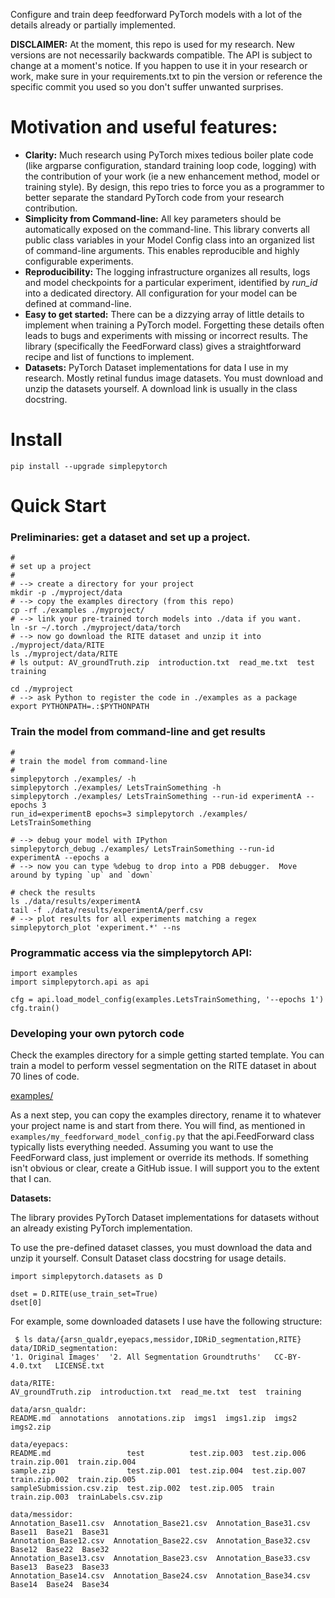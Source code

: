 Configure and train deep feedforward PyTorch models with a lot of the
details already or partially implemented.

**DISCLAIMER:** At the moment, this repo is used for my research.
New versions are not necessarily backwards compatible.  The API is
subject to change at a moment's notice.  If you happen to use it in your
research or work, make sure in your requirements.txt to pin the version
or reference the specific commit you used so you don't suffer unwanted
surprises.

Motivation and useful features:
===

- **Clarity:** Much research using PyTorch mixes tedious boiler plate
  code (like argparse configuration, standard training loop code,
  logging) with the contribution of your work (ie a new enhancement
  method, model or training style).  By design, this repo tries to force
  you as a programmer to better separate the standard PyTorch code from
  your research contribution.
- **Simplicity from Command-line:** All key parameters should be
  automatically exposed on the command-line.  This library converts all
  public class variables in your Model Config class into an organized
  list of command-line arguments.  This enables reproducible and
  highly configurable experiments.
- **Reproducibility:** The logging infrastructure organizes all results,
  logs and model checkpoints for a particular experiment, identified by
  *run_id* into a dedicated directory.  All configuration for your model
  can be defined at command-line.
- **Easy to get started:** There can be a dizzying array of little
  details to implement when training a PyTorch model.  Forgetting these
  details often leads to bugs and experiments with missing or incorrect
  results.  The library (specifically the FeedForward class) gives a
  straightforward recipe and list of functions to implement.
- **Datasets:** PyTorch Dataset implementations for data I use in my
  research.  Mostly retinal fundus image datasets.  You must download
  and unzip the datasets yourself.  A download link is usually in the
  class docstring.

Install
===

```
pip install --upgrade simplepytorch
```

Quick Start
===

### Preliminaries:  get a dataset and set up a project.

```
#
# set up a project
#
# --> create a directory for your project
mkdir -p ./myproject/data
# --> copy the examples directory (from this repo)
cp -rf ./examples ./myproject/
# --> link your pre-trained torch models into ./data if you want.
ln -sr ~/.torch ./myproject/data/torch
# --> now go download the RITE dataset and unzip it into ./myproject/data/RITE
ls ./myproject/data/RITE
# ls output: AV_groundTruth.zip  introduction.txt  read_me.txt  test  training

cd ./myproject
# --> ask Python to register the code in ./examples as a package
export PYTHONPATH=.:$PYTHONPATH
```

### Train the model from command-line and get results

```
#
# train the model from command-line
#
simplepytorch ./examples/ -h
simplepytorch ./examples/ LetsTrainSomething -h
simplepytorch ./examples/ LetsTrainSomething --run-id experimentA --epochs 3
run_id=experimentB epochs=3 simplepytorch ./examples/ LetsTrainSomething

# --> debug your model with IPython
simplepytorch_debug ./examples/ LetsTrainSomething --run-id experimentA --epochs a
# --> now you can type %debug to drop into a PDB debugger.  Move around by typing `up` and `down`

# check the results
ls ./data/results/experimentA
tail -f ./data/results/experimentA/perf.csv 
# --> plot results for all experiments matching a regex
simplepytorch_plot 'experiment.*' --ns
```

### Programmatic access via the simplepytorch API:

```
import examples
import simplepytorch.api as api

cfg = api.load_model_config(examples.LetsTrainSomething, '--epochs 1')
cfg.train()
```

### Developing your own pytorch code

Check the examples directory for a simple getting started template.  You
can train a model to perform vessel segmentation on the RITE dataset in
about 70 lines of code.

[examples/](examples/)

<!-- TODO -->
<!-- You can also look at prior work using this library.  If you would
like to add your (preferably published and) reproducible work to this list,
please make a PR and update the README! -->

<!-- - [Pixel Color Amplification (ICIAR 2020)]() -->
<!-- - [O-MedAL (Wiley DMKD 2020)](https://github.com/adgaudio/o-medal) Early version of this library developed mostly here, so perhaps not a great example. -->

As a next step, you can copy the examples directory, rename it to
whatever your project name is and start from there.  You will find, as
mentioned in `examples/my_feedforward_model_config.py` that
the api.FeedForward class typically lists everything needed.  Assuming
you want to use the FeedForward class, just implement or override its
methods.  If something isn't obvious or clear, create a GitHub issue.  I
will support you to the extent that I can.


**Datasets:**

The library provides PyTorch Dataset implementations for datasets 
without an already existing PyTorch implementation.

To use the pre-defined dataset classes, you must download the data and
unzip it yourself.  Consult Dataset class docstring for usage details.

```
import simplepytorch.datasets as D

dset = D.RITE(use_train_set=True)
dset[0]
```

For example, some downloaded datasets I use have the following structure:

```
 $ ls data/{arsn_qualdr,eyepacs,messidor,IDRiD_segmentation,RITE}
data/IDRiD_segmentation:
'1. Original Images'  '2. All Segmentation Groundtruths'   CC-BY-4.0.txt   LICENSE.txt

data/RITE:
AV_groundTruth.zip  introduction.txt  read_me.txt  test  training

data/arsn_qualdr:
README.md  annotations  annotations.zip  imgs1  imgs1.zip  imgs2  imgs2.zip

data/eyepacs:
README.md                 test          test.zip.003  test.zip.006  train.zip.001  train.zip.004
sample.zip                test.zip.001  test.zip.004  test.zip.007  train.zip.002  train.zip.005
sampleSubmission.csv.zip  test.zip.002  test.zip.005  train         train.zip.003  trainLabels.csv.zip

data/messidor:
Annotation_Base11.csv  Annotation_Base21.csv  Annotation_Base31.csv  Base11  Base21  Base31
Annotation_Base12.csv  Annotation_Base22.csv  Annotation_Base32.csv  Base12  Base22  Base32
Annotation_Base13.csv  Annotation_Base23.csv  Annotation_Base33.csv  Base13  Base23  Base33
Annotation_Base14.csv  Annotation_Base24.csv  Annotation_Base34.csv  Base14  Base24  Base34
```

